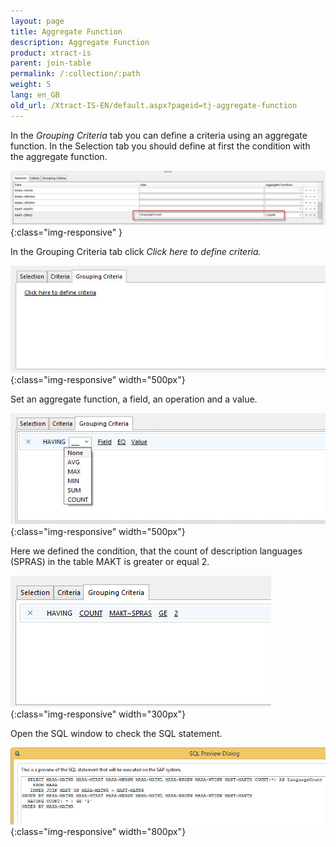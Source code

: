 ```yaml
---
layout: page
title: Aggregate Function
description: Aggregate Function
product: xtract-is
parent: join-table
permalink: /:collection/:path
weight: 5
lang: en_GB
old_url: /Xtract-IS-EN/default.aspx?pageid=tj-aggregate-function
---
```


In the *Grouping Criteria* tab you can define a criteria using an aggregate function. 
In the Selection tab you should define at first the condition with the aggregate function. 

![tj-aggregate-count](/img/content/tj-aggregate-count.jpg){:class="img-responsive" }

In the Grouping Criteria tab click *Click here to define criteria.*

![tj-grouping-criteria-0](/img/content/tj-grouping-criteria-0.jpg){:class="img-responsive" width="500px"}

Set an aggregate function, a field, an operation and a value.  

![tj-grouping-criteria-1](/img/content/tj-grouping-criteria-1.jpg){:class="img-responsive" width="500px"}

Here we defined the condition, that the count of description languages (SPRAS) in the table MAKT is greater or equal 2. 

![tj-grouping-criteria-count](/img/content/tj-grouping-criteria-count.jpg){:class="img-responsive" width="300px"}

Open the SQL window to check the SQL statement.  

![tj-grouping-sql](/img/content/tj-grouping-sql.jpg){:class="img-responsive" width="800px"}